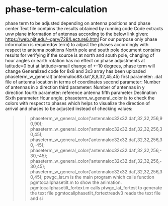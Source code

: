 # phase-term-calculation
phase term to be adjusted depending on antenna positions and phase center
Text file contains the results obtained by running code
Code extracts uvw plane information of antennas according to the below link given:
https://web.njit.edu/~gary/728/Lecture6.html
For our purpose only phase information is required(w term) to adjust the phases accordingly with respect to antenna positions
North pole and south pole document contains results for verifying if the source is at north and south pole, changing of hour angles or earth rotation has no effect on phase adjustments at latitude=0
but at latitude=small change of +-10 degrees, phase term will change
Generalized code for 8x8 and 3x3 array has been uploaded
phaseterm_w_general('antennaloc88.dat',8,8,32,45,45)
first parameter: .dat file of antenna location in terms of coordinates
second parameter: Number of antennas in x direction
third parameter: Number of antennas in y direction
fourth parameter: reference antenna
fifth parameter:Declination
Sixth parameter:Hour angle.
phaseterm_w_general_color is to check the colors with respect to phases which helps to visualize the direction of arrival and phases to be adjusted instead of checking values:
>> phaseterm_w_general_color('antennaloc32x32.dat',32,32,256,90,90);
>> phaseterm_w_general_color('antennaloc32x32.dat',32,32,256,30,45);
>> phaseterm_w_general_color('antennaloc32x32.dat',32,32,256,30,-45);
>> phaseterm_w_general_color('antennaloc32x32.dat',32,32,256,-30,-45);
>> phaseterm_w_general_color('antennaloc32x32.dat',32,32,256,-30,45);
>> phaseterm_w_general_color('antennaloc32x32.dat',32,32,256,30,45);
ptwgc_lat.m is the main program which calls function pgmtocallphasetilt.m to show the animation.
pgmtocallphasetilt_fortext.m calls ptwgc_lat_fortest to generate the text file
pgmtocallphasetilt_fortextreadv3 reads the text file and si
